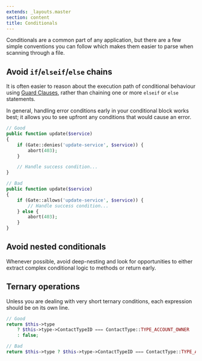 ```yaml
---
extends: _layouts.master
section: content
title: Conditionals
---
```

Conditionals are a common part of any application, but there are a few simple conventions you can follow which makes them easier to parse when scanning through a file.

## Avoid `if`/`elseif`/`else` chains

It is often easier to reason about the execution path of conditional behaviour using [Guard Clauses](https://refactoring.com/catalog/replaceNestedConditionalWithGuardClauses.html), rather than chaining one or more `elseif` or `else` statements.

In general, handling error conditions early in your conditional block works best; it allows you to see upfront any conditions that would cause an error.

```php
// Good
public function update($service)
{
    if (Gate::denies('update-service', $service)) {
        abort(403);
    }

    // Handle success condition...
}

// Bad
public function update($service)
{
    if (Gate::allows('update-service', $service)) {
        // Handle success condition...
    } else {
        abort(403);
    }
}
```

## Avoid nested conditionals

Whenever possible, avoid deep-nesting and look for opportunities to either extract complex conditional logic to methods or return early.

## Ternary operations

Unless you are dealing with very short ternary conditions, each expression should be on its own line.

```php
// Good
return $this->type
    ? $this->type->ContactTypeID === ContactType::TYPE_ACCOUNT_OWNER
    : false;

// Bad
return $this->type ? $this->type->ContactTypeID === ContactType::TYPE_ACCOUNT_OWNER : false;
```
